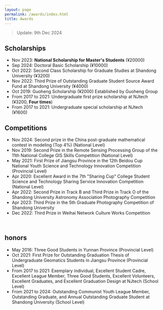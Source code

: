 ```yaml
---
layout: page
permalink: /awards/index.html
title: Awards
---
```


> Update: 9th Dec 2024

## Scholarships

- Nov 2023: **National Scholarship for Master's Students** (¥20000)<br>
- Sep 2024: Doctoral Basic Scholarship (¥10000)<br>
- Oct 2022: Second Class Scholarship for Graduate Studies at Shandong University (¥3200)<br>
- Nov 2022: Third Prize of Outstanding Graduate Student Source Award Fund at Shandong University (¥4000)<br>
- Oct 2019: Guoheng Scholarship (¥2000) Established by Guoheng Group
- From 2017 to 2021: Undergraduate first prize scholarship at NJtech (¥3200, **Four times**)
- From 2017 to 2021: Undergraduate special scholarship at NJtech (¥1600)

## Competitions

- Nov 2024: Second prize in the China post-graduate mathematical contest in modeling (Top 4%) (National Level) 
- Nov 2019: Second Prize in the Remote Sensing Processing Group of the 11th National College GIS Skills Competition (National Level) 
- May 2021: First Prize of Jiangsu Province in the 12th Beidou Cup National Youth Science and Technology Innovation Competition (Provincial Level) 
- Apr 2020: Excellent Award in the 7th "Sharing Cup" College Student Science and Technology Sharing Service Innovation Competition (National Level) 
- Apr 2022: Second Prize in Track B and Third Prize in Track O of the Shandong University Astronomy Association Photography Competition
- Apr 2023: Third Prize in the 5th Graduate Photography Competition of Shandong University
- Dec 2022: Third Prize in Weihai Network Culture Works Competition<br>

<br>

## honors
- May 2016: Three Good Students in Yunnan Province (Provincial Level)
- Oct 2021: First Prize for Outstanding Graduation Thesis of Undergraduate Geomatics Students in Jiangsu Province (Provincial Level)
- From 2017 to 2021: Exemplary individual, Excellent Student Cadre, Excellent League Member, Three Good Students, Excellent Volunteers, Excellent Graduates, and Excellent Graduation Design at NJtech (School Level) 
- From 2021 to 2024: Outstanding Communist Youth League Member, Outstanding Graduate, and Annual Outstanding Graduate Student at Shandong University (School Level)<br>
